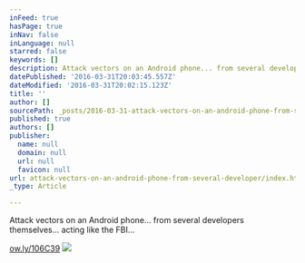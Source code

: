 ```yaml
---
inFeed: true
hasPage: true
inNav: false
inLanguage: null
starred: false
keywords: []
description: Attack vectors on an Android phone... from several developers themselves... acting like the FBI...
datePublished: '2016-03-31T20:03:45.557Z'
dateModified: '2016-03-31T20:02:15.123Z'
title: ''
author: []
sourcePath: _posts/2016-03-31-attack-vectors-on-an-android-phone-from-several-developer.md
published: true
authors: []
publisher:
  name: null
  domain: null
  url: null
  favicon: null
url: attack-vectors-on-an-android-phone-from-several-developer/index.html
_type: Article

---
```

Attack vectors on an Android phone... from several developers themselves... acting like the FBI...

[ow.ly/106C39][0]
![](https://the-grid-user-content.s3-us-west-2.amazonaws.com/f346eecc-75fe-410f-a5b0-3ae944471174.jpg)

[0]: https://t.co/eE96248nij